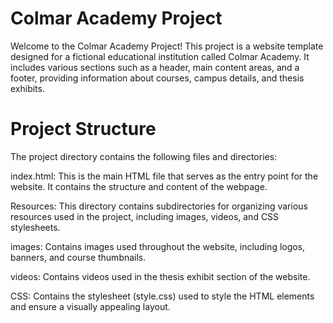  # Colmar Academy Project
Welcome to the Colmar Academy Project! This project is a website template designed for a fictional educational institution called Colmar Academy. It includes various sections such as a header, main content areas, and a footer, providing information about courses, campus details, and thesis exhibits.

# Project Structure
The project directory contains the following files and directories:

index.html: This is the main HTML file that serves as the entry point for the website. It contains the structure and content of the webpage.

Resources: This directory contains subdirectories for organizing various resources used in the project, including images, videos, and CSS stylesheets.

images: Contains images used throughout the website, including logos, banners, and course thumbnails.

videos: Contains videos used in the thesis exhibit section of the website.

CSS: Contains the stylesheet (style.css) used to style the HTML elements and ensure a visually appealing layout.

